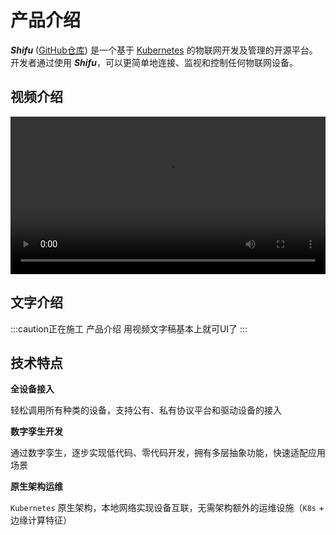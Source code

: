# 产品介绍

***Shifu*** ([GitHub仓库](https://github.com/Edgenesis/shifu)) 是一个基于 [Kubernetes](https://kubernetes.io/) 的物联网开发及管理的开源平台。开发者通过使用 ***Shifu***，可以更简单地连接、监视和控制任何物联网设备。

## 视频介绍

<video width="100%" controls>
    <source src="https://bianwuji.com/stuff/videos/techintro.mp4" type="video/mp4"></source>
</video>

## 文字介绍

:::caution正在施工
产品介绍 用视频文字稿基本上就可UI了
:::

## 技术特点

**全设备接入**

轻松调用所有种类的设备，支持公有、私有协议平台和驱动设备的接入

**数字孪生开发**

通过数字孪生，逐步实现低代码、零代码开发，拥有多层抽象功能，快速适配应用场景

**原生架构运维**

`Kubernetes` 原生架构，本地网络实现设备互联，无需架构额外的运维设施（`K8s` + 边缘计算特征）

